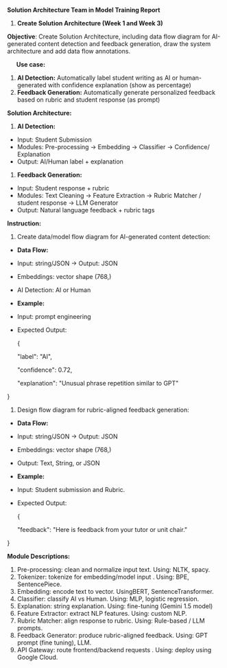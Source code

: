 ﻿**Solution Architecture Team in Model Training Report**

1. **Create Solution Architecture (Week 1 and Week 3)**

**Objective**: Create Solution Architecture, including data flow diagram for AI-generated content detection and feedback generation, draw the system architecture and add data flow annotations.

`	`**Use case:**

1. **AI Detection:** Automatically label student writing as AI or human-generated with confidence explanation (show as percentage)
1. **Feedback Generation:** Automatically generate personalized feedback based on rubric and student response (as prompt)

**Solution Architecture:**

1. **AI Detection:**
- Input: Student Submission
- Modules: Pre-processing → Embedding → Classifier → Confidence/ Explanation
- Output: AI/Human label + explanation
1. **Feedback Generation:**
- Input: Student response + rubric
- Modules: Text Cleaning → Feature Extraction → Rubric Matcher / student response → LLM Generator
- Output: Natural language feedback + rubric tags

**Instruction:**

1. Create data/model flow diagram for AI-generated content detection:


- **Data Flow:**
- Input: string/JSON → Output: JSON
- Embeddings: vector shape (768,)
- AI Detection: AI or Human
- **Example:** 
- Input: prompt engineering
- Expected Output:

  {  

  "label": "AI",  

  "confidence": 0.72,  

  "explanation": "Unusual phrase repetition similar to GPT"

}

1. Design flow diagram for rubric-aligned feedback generation:


- **Data Flow:**
- Input: string/JSON → Output: JSON
- Embeddings: vector shape (768,)
- Output: Text, String, or JSON
- **Example:** 
- Input: Student submission and Rubric.
- Expected Output:

  {  

  "feedback": "Here is feedback from your tutor or unit chair."

}


**Module Descriptions:**

1. Pre-processing: clean and normalize input text. Using: NLTK, spacy.
1. Tokenizer: tokenize for embedding/model input	. Using: BPE, SentencePiece.
1. Embedding: encode text to vector. UsingBERT, SentenceTransformer.
1. Classifier: classify AI vs Human. Using: MLP, logistic regression.
1. Explanation: string explanation. Using: fine-tuning (Gemini 1.5 model)
1. Feature Extractor: extract NLP features. Using: custom NLP.
1. Rubric Matcher: align response to rubric. Using: Rule-based / LLM prompts.
1. Feedback Generator: produce rubric-aligned feedback. Using: GPT prompt (fine tuning), LLM.
1. API Gateway: route frontend/backend requests	. Using: deploy using Google Cloud.
